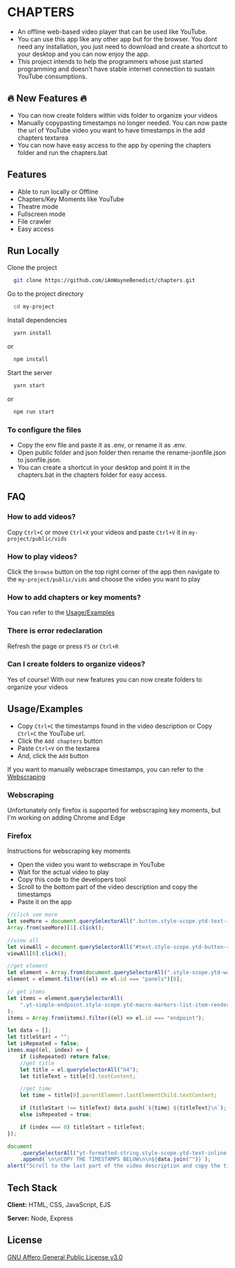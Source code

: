 # CHAPTERS

-   An offline web-based video player that can be used like YouTube.   
-   You can use this app like any other app but for the browser. You dont need any installation, you just need to download and create a shortcut to your desktop and you can now enjoy the app.  
-   This project intends to help the programmers whose just started programming and doesn't have stable internet connection to sustain YouTube consumptions.

## :fire: New Features :fire:

-   You can now create folders within vids folder to organize your videos
-   Manually copypasting timestamps no longer needed. You can now paste the url of YouTube video you want to have timestamps in the add chapters textarea
-   You can now have easy access to the app by opening the chapters folder and run the chapters.bat 

## Features

-   Able to run locally or Offline
-   Chapters/Key Moments like YouTube
-   Theatre mode
-   Fullscreen mode
-   File crawler
-   Easy access

## Run Locally

Clone the project

```bash
  git clone https://github.com/iAmWayneBenedict/chapters.git
```

Go to the project directory

```bash
  cd my-project
```

Install dependencies

```bash
  yarn install
```
or 

```bash
  npm install
```

Start the server

```bash
  yarn start
```

or

```bash
  npm run start
```

### To configure the files

-   Copy the env file and paste it as .env, or rename it as .env.  
-   Open public folder and json folder then rename the rename-jsonfile.json to jsonfile.json.  
-   You can create a shortcut in your desktop and point it in the chapters.bat in the chapters folder for easy access.

## FAQ

### How to add videos?

Copy `Ctrl+C` or move `Ctrl+X` your videos and paste `Ctrl+V` it in `my-project/public/vids`

### How to play videos?

Click the `browse` button on the top right corner of the app then navigate to the `my-project/public/vids` and choose the video you want to play

### How to add chapters or key moments?

You can refer to the [Usage/Examples](#usageexamples)

### There is error redeclaration

Refresh the page or press `F5` or `Ctrl+R`

### Can I create folders to organize videos?

Yes of course! With our new features you can now create folders to organize your videos

## Usage/Examples

-   Copy `Ctrl+C` the timestamps found in the video description or Copy `Ctrl+C` the YouTube url.
-   Click the `Add chapters` button
-   Paste `Ctrl+V` on the textarea
-   And, click the `Add` button

If you want to manually webscrape timestamps, you can refer to the [Webscraping](#webscraping)

### Webscraping

Unfortunately only firefox is supported for webscraping key moments, but I'm working on adding Chrome and Edge

### Firefox

Instructions for webscraping key moments

-   Open the video you want to webscrape in YouTube
-   Wait for the actual video to play
-   Copy this code to the developers tool
-   Scroll to the bottom part of the video description and copy the timestamps
-   Paste it on the app

```javascript
//click see more
let seeMore = document.querySelectorAll(".button.style-scope.ytd-text-inline-expander");
Array.from(seeMore)[1].click();

//view all
let viewAll = document.querySelectorAll("#text.style-scope.ytd-button-renderer.style-blue-text");
viewAll[0].click();

//get element
let element = Array.from(document.querySelectorAll(".style-scope.ytd-watch-flexy"));
element = element.filter((el) => el.id === "panels")[0];

// get items
let items = element.querySelectorAll(
	".yt-simple-endpoint.style-scope.ytd-macro-markers-list-item-renderer"
);
items = Array.from(items).filter((el) => el.id === "endpoint");

let data = [];
let titleStart = "";
let isRepeated = false;
items.map((el, index) => {
	if (isRepeated) return false;
	//get title
	let title = el.querySelectorAll("h4");
	let titleText = title[0].textContent;

	//get time
	let time = title[0].parentElement.lastElementChild.textContent;

	if (titleStart !== titleText) data.push(`${time} ${titleText}\n`);
	else isRepeated = true;

	if (index === 0) titleStart = titleText;
});

document
	.querySelectorAll("yt-formatted-string.style-scope.ytd-text-inline-expander")[0]
	.append(`\n\nCOPY THE TIMESTAMPS BELOW\n\n${data.join("")}`);
alert("Scroll to the last part of the video description and copy the timestamps");
```

## Tech Stack

**Client:** HTML, CSS, JavaScript, EJS

**Server:** Node, Express

## License

[GNU Affero General Public License v3.0](https://github.com/iAmWayneBenedict/chapters/blob/master/LICENSE)
